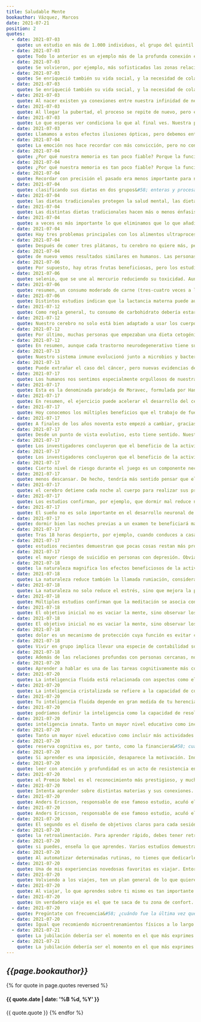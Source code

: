 ```yaml
---
title: Saludable Mente
bookauthor: Vázquez, Marcos
date: 2021-07-21
position: 2
quotes:
  - date: 2021-07-03
    quote: un estudio en más de 1.000 individuos, el grupo del quintil de mayor grasa abdominal tenía el triple de riesgo de desarrollar demencia que el grupo del quintil con menos grasa abdominal.
  - date: 2021-07-03
    quote: Todo lo anterior es un ejemplo más de la profunda conexión entre lo físico y lo mental. No es casualidad que los hábitos que son buenos para tu cuerpo lo sean para tu cerebro. Los comportamientos que reducen tu barriga aumentan tu cerebro.
  - date: 2021-07-03
    quote: Se volvieron, por ejemplo, más sofisticadas las zonas relacionadas con las emociones, que se agrupan bajo el nombre común de sistema límbico o cerebro mamífero.
  - date: 2021-07-03
    quote: Se enriqueció también su vida social, y la necesidad de colaborar con los demás produjo cambios importantes a nivel cerebral. Se volvieron, por ejemplo, más sofisticadas las zonas relacionadas con las emociones, que se agrupan bajo el nombre común de sistema límbico o cerebro mamífero. A medida que el clima
  - date: 2021-07-03
    quote: Se enriqueció también su vida social, y la necesidad de colaborar con los demás produjo cambios importantes a nivel cerebral. Se volvieron, por ejemplo, más sofisticadas las zonas relacionadas con las emociones, que se agrupan bajo el nombre común de sistema límbico o cerebro mamífero.
  - date: 2021-07-03
    quote: Al nacer existen ya conexiones entre nuestra infinidad de neuronas, formadas durante el embarazo. Sin embargo, es tras el parto cuando comienza la gran explosión sináptica. Cada interacción con el entorno genera nuevas conexiones entre neuronas, conectándose unas con otras a un ritmo trepidante. Algunos estudios indican que pueden formarse más de un millón de nuevas conexiones por segundo. Este proceso alcanza su punto álgido alrededor de los 2 años, haciendo que un niño de esta edad tenga el doble de conexiones neuronales que un adulto. Tras esta fase de exuberancia vienen los recortes, y empieza el proceso de poda sináptica. Las conexiones
  - date: 2021-07-03
    quote: Al llegar la pubertad, el proceso se repite de nuevo, pero en zonas distintas del cerebro. La corteza prefrontal, la zona evolutivamente más moderna de nuestra especie, es la última en madurar. En esta región se siguen creando (y después podando) conexiones neuronales pasados los 20 años. Dado que la corteza prefrontal es responsable de regular nuestro comportamiento, no es de extrañar la impulsividad que vemos a esta edad. Podemos votar, conducir y casarnos con cerebros incompletos. Si hiciste cosas de las que te arrepientes durante este tiempo, puedes culpar a tu prematuro cerebro.
  - date: 2021-07-03
    quote: Lo que esperas ver condiciona lo que al final ves. Nuestra percepción de la realidad tiene tanto que ver con la información que tu cerebro recibe del exterior como con la que él mismo genera. Si necesitásemos una representación fidedigna de lo que existe ahí fuera, nos hubiera comido el león mientras seguíamos procesando información. Para tu cerebro, la supervivencia es más importante que la verdad. Analicemos,
  - date: 2021-07-03
    quote: Llamamos a estos efectos ilusiones ópticas, pero debemos entender que toda la visión es en cierta manera una ilusión, cuyo funcionamiento todavía no conocemos con precisión.
  - date: 2021-07-04
    quote: La emoción nos hace recordar con más convicción, pero no con más precisión.
  - date: 2021-07-04
    quote: ¿Por qué nuestra memoria es tan poco fiable? Porque la función más importante de la memoria no es recordar el pasado, sino ayudarnos a tomar mejores decisiones
  - date: 2021-07-04
    quote: ¿Por qué nuestra memoria es tan poco fiable? Porque la función más importante de la memoria no es recordar el pasado, sino ayudarnos a tomar mejores decisiones en el presente.
  - date: 2021-07-04
    quote: Recordar con precisión el pasado era menos importante para nuestra supervivencia que tomar decisiones más acertadas en el presente. Desde este punto de vista, es perfectamente razonable alterar nuestros recuerdos a medida que aprendemos.
  - date: 2021-07-04
    quote: clasificando sus dietas en dos grupos&#58; enteras y procesadas. Se consideraban dietas enteras las ricas en verdura, fruta y pescado, mientras que se clasificaban como procesadas aquellas en las que abundaban los alimentos fritos, los cereales refinados y los productos ultraprocesados. La conclusión fue que los que llevaban una dieta entera tenían la mitad de riesgo de depresión.
  - date: 2021-07-04
    quote: las dietas tradicionales protegen la salud mental, las dietas industriales la amenazan.
  - date: 2021-07-04
    quote: Las distintas dietas tradicionales hacen más o menos énfasis en determinados grupos de alimentos según la disponibilidad en su geografía particular, pero suelen compartir ciertos aspectos básicos&#58; 1. Basadas en alimentos frescos mínimamente procesados. 2. Alto consumo de verdura y, en menor medida, fruta. 3. Ingesta de carnes no procesadas y pescados varias veces a la semana. 4. Ricas en distintos tipos de tubérculos, legumbres y cereales. 5. Presencia de grasas saludables, procedentes principalmente de pescados grasos, frutos secos y aceite de oliva. 6. Consumo diario de bebidas milenarias como té o café. 7. Pocos cereales refinados y mínimos azúcares añadidos. 8. Muy bajo consumo de alimentos ultraprocesados. 9. Formas de cocinado menos agresivas. 10. Uso de multitud de hierbas y especias en la cocina.
  - date: 2021-07-04
    quote: a veces es más importante lo que eliminamos que lo que añadimos. Nassim Taleb denomina a esta idea vía negativa, aplicable a muchos ámbitos de la vida. En el caso de la salud, eliminar los malos hábitos nos puede beneficiar más que incorporar algunos buenos. Dejar el tabaco te ayudará más que empezar a comer arándanos.
  - date: 2021-07-04
    quote: Hay tres problemas principales con los alimentos ultraprocesados&#58; déficit de nutrientes, ingesta de compuestos potencialmente nocivos y, sobre todo, la desregulación del apetito.
  - date: 2021-07-04
    quote: Después de comer tres plátanos, tu cerebro no quiere más, pero podrías ingerir el doble de calorías de alimentos ultraprocesados sin que tu cerebro te diera la señal de parar.
  - date: 2021-07-04
    quote: de nuevo vemos resultados similares en humanos. Las personas obesas sienten más deseo por la comida pero menos placer tras su ingesta. Ante la exposición a alimentos suculentos, muestran más actividad en las zonas ligadas a la recompensa y menos en la corteza prefrontal, encargada del autocontrol. Es decir, tienen una respuesta anticipatoria exagerada porque estos productos han capturado su sistema de recompensa. A esta cualidad se la denomina hiperpalatabilidad, y el resultado final es que los productos hiperpalatables te hacen comer más. Evidentemente no es una casualidad&#58; están diseñados con esa finalidad.
  - date: 2021-07-06
    quote: Por supuesto, hay otras frutas beneficiosas, pero los estudios sobre los arándanos son los más numerosos. Esto les otorga un lugar especial en mi lista de alimentos para potenciar la salud mental. Fuera de temporada son especialmente caros, por lo que recomiendo comprarlos congelados. Añádelos al yogur o a cualquier tipo de batido. Tu cerebro te lo agradecerá.
  - date: 2021-07-06
    quote: selenio, que se une al mercurio reduciendo su toxicidad. Aunque el mercurio supone un problema real, puede mitigarse priorizando pescados con bajos niveles de mercurio, como sardinas, salmón, trucha o merluza. Debe moderarse el consumo de pescados como el atún, especialmente las variantes más grandes, como el atún rojo. Otras opciones, como el bonito del norte, tienen menos mercurio y podrían comerse dos o tres veces a la semana sin problema.
  - date: 2021-07-06
    quote: resumen, un consumo moderado de carne (tres-cuatro veces a la semana) tiene muchas más probabilidades de ayudar a tu cerebro que de dañarlo, y es una forma fácil de incorporar nutrientes relevantes.
  - date: 2021-07-06
    quote: Distintos estudios indican que la lactancia materna puede aumentar la inteligencia, en concreto entre 3 y 5 puntos de cociente intelectual. Un estudio que evaluó el desarrollo del cerebro con técnicas de resonancia magnética funcional encontró mayor materia gris y mielinización en los bebés que habían sido amamantados durante más tiempo, aunque fuera de manera complementaria
  - date: 2021-07-12
    quote: Como regla general, tu consumo de carbohidrato debería estar alineado con tu nivel de actividad física. Cuanto más te muevas, más glucosa captarán tus músculos y menos riesgo tendrás de que el exceso de insulina altere tu función cognitiva.
  - date: 2021-07-12
    quote: Nuestro cerebro no solo está bien adaptado a usar los cuerpos cetónicos como combustible, sino que su uso periódico le beneficia. Investigaciones recientes indican que estos cuerpos cetónicos son mucho más que una fuente de energía alternativa, al ejercer también beneficios directos sobre el cerebro. En este sentido, una publicación en la revista Nature Reviews Neuroscience explica la importancia de activar este interruptor metabólico con cierta frecuencia. Estudios recientes demuestran que los cuerpos cetónicos producen adaptaciones específicas en las redes neuronales del cerebro que mejoran su resistencia al estrés y a la enfermedad.
  - date: 2021-07-12
    quote: Por último, muchas personas que empezaban una dieta cetogénica para perder grasa notaban que sus migrañas se aliviaban. Distintos investigadores decidieron estudiar este fenómeno y los resultados fueron positivos. Actualmente contamos con varios ensayos clínicos que confirman los beneficios de la cetosis para mitigar los ataques de migraña.
  - date: 2021-07-12
    quote: En resumen, aunque cada trastorno neurodegenerativo tiene sus particularidades, muchos comparten causas similares, como dificultad para utilizar glucosa, disfunción mitocondrial, déficit de autofagia e inflamación. Una dieta cetogénica podría prevenir o mitigar estos trastornos, aunque debería ser pautada por un profesional. Los estudios existentes son esperanzadores, pero todavía existen muchas incógnitas en este campo. Si quieres profundizar en los beneficios del ayuno intermitente y la dieta cetogénica, con ejemplos concretos de menús y recetas, echa un vistazo a mi programa «De Cero a Ceto» en <fitnessrevolucionario.com/deceroaceto>.
  - date: 2021-07-13
    quote: Nuestro sistema inmune evolucionó junto a microbios y bacterias, y un entorno estéril no le permite desarrollarse. La exposición a distintos microorganismos representaba el sistema educativo de nuestro sistema inmune. A medida que avanza el desarrollo y la higiene, se elevan también las enfermedades causadas por un mal funcionamiento del sistema inmunitario, como el asma, la rinitis alérgica, los trastornos autoinmunes e incluso el cáncer.
  - date: 2021-07-13
    quote: Puede extrañar el caso del cáncer, pero nuevas evidencias demuestran que, en ciertos casos, el exceso de higiene es un factor adicional en el desarrollo de esta terrible enfermedad. En este sentido, hace poco se ha descubierto que el cáncer infantil más común, la leucemia linfoblástica aguda, se dispara cuando el sistema inmune no ha sido expuesto a suficientes microbios en los primeros años de vida, sumado por supuesto a cierta predisposición genética. Según
  - date: 2021-07-17
    quote: Los humanos nos sentimos especialmente orgullosos de nuestra capacidad de realizar razonamientos abstractos y pensamientos complejos, como los necesarios para jugar al ajedrez. Sin embargo, esta capacidad es fácil de imitar y hace décadas que los ordenadores juegan al ajedrez. De hecho, lo hacen mucho mejor que nosotros. En 1996, el ordenador Deep Blue batió a Garri Kaspárov, el campeón mundial en aquel momento. Sin embargo, la inteligencia artificial tardó mucho más en conseguir que un robot hiciera algo tan sencillo como caminar, y el motivo es que caminar no es nada sencillo en realidad. Como decía Marvin Minsky, uno de los padres de la inteligencia artificial, somos menos conscientes de aquello que nuestra mente hace mejor.
  - date: 2021-07-17
    quote: Esta es la denominada paradoja de Moravec, formulada por Hans Moravec de la siguiente manera&#58; Es relativamente fácil conseguir que los ordenadores muestren capacidades similares a las de un humano adulto en un test de inteligencia o a la hora de jugar a las damas, pero es muy difícil lograr que adquieran las habilidades perceptivas y motoras de un bebé de un año.
  - date: 2021-07-17
    quote: En resumen, el ejercicio puede acelerar el desarrollo del cerebro durante la juventud y prevenir su declive durante la vejez. Y no necesitas hacer esfuerzos sobrehumanos&#58; según varios metanálisis, tres horas de actividad física a la semana son suficiente para revertir buena parte del daño cognitivo infligido por el sedentarismo.
  - date: 2021-07-17
    quote: Hoy conocemos los múltiples beneficios que el trabajo de fuerza aporta al cerebro, y este es otro aspecto donde Ramón y Cajal se adelantó a su tiempo. En una época donde apenas se entendía el concepto de entrenamiento, él se obsesionó por mejorar su fuerza hasta el punto de practicar culturismo. De aquella se consideraba un deporte extraño, e impropio de un científico respetado. Mucho antes de los primeros estudios serios, él ya asumía que un cerebro saludable requería un cuerpo en forma, y se autodefinía de la siguiente manera&#58; Ancho de espaldas, con pectorales monstruosos, mi circunferencia torácica excedía de los 112 centímetros, y al andar mostraba esa inelegancia y contorneo rítmico característico de los forzudos o Hércules de Feria. La ciencia le da hoy la razón.
  - date: 2021-07-17
    quote: A finales de los años noventa esto empezó a cambiar, gracias a los experimentos del doctor Izumi Tabata en su laboratorio de Japón. El equipo del doctor Tabata estudiaba el efecto de intercalar períodos breves de máxima intensidad con períodos también breves de descanso. Sus espectaculares resultados causaron gran revuelo en el mundo del fitness. Al elevar la intensidad, lograban en pocos minutos una mejoría aeróbica y una pérdida de grasa similar a la que ofrecían hasta entonces entrenamientos aeróbicos mucho más largos. Uno
  - date: 2021-07-17
    quote: Desde un punto de vista evolutivo, esto tiene sentido. Nuestro cerebro aprendía casi siempre en movimiento, y los colegios son un invento moderno. Si quieres recordar más, intenta programar tus sesiones de estudio después de entrenar, o intercalar breves bloques de movimiento a lo largo de tu jornada. Otra opción interesante es grabar aquello que quieres aprender y escucharlo mientras paseas.
  - date: 2021-07-17
    quote: Los investigadores concluyeron que el beneficio de la actividad física no depende solo del esfuerzo, sino también del contexto. La misma cantidad de ejercicio en un entorno más rico aumenta la neurogénesis y la reserva cognitiva. Aunque es mucho más complicado realizar
  - date: 2021-07-17
    quote: Los investigadores concluyeron que el beneficio de la actividad física no depende solo del esfuerzo, sino también del contexto. La misma cantidad de ejercicio en un entorno más rico aumenta la neurogénesis y la reserva cognitiva.
  - date: 2021-07-17
    quote: Cierto nivel de riesgo durante el juego es un componente necesario para el desarrollo motor. Más allá del beneficio asociado a la actividad física, la exposición a un riesgo controlado (por ejemplo, escalar un árbol) aumenta la autoconfianza de los más pequeños, elevando su sentimiento de competencia y bienestar psicológico. Por el contrario, aislarlos de cualquier peligro aumenta las fobias y la ansiedad. Una de las misiones principales del cerebro es evaluar y gestionar riesgos. En su ausencia, esa capacidad se atrofia. Conscientes de esto, muchas ciudades están reemplazando las típicas zonas de juego libres de riesgo por espacios en apariencia más peligrosos.
  - date: 2021-07-17
    quote: menos descansar. De hecho, tendría más sentido pensar que el cerebro detiene cada noche al cuerpo para realizar sus propias labores de mantenimiento. Una vez desconectado del mundo exterior, puede concentrar sus recursos en ordenar su interior.
  - date: 2021-07-17
    quote: el cerebro detiene cada noche al cuerpo para realizar sus propias labores de mantenimiento. Una vez desconectado del mundo exterior, puede concentrar sus recursos en ordenar su interior.
  - date: 2021-07-17
    quote: Los estudios confirman, por ejemplo, que dormir mal reduce nuestra capacidad de resistir el deseo de alimentos ultraprocesados. El cerebro delega ahora más decisiones en su lado animal, más preocupado por obtener gratificación en el presente que por las consecuencias futuras de sus acciones.
  - date: 2021-07-17
    quote: El sueño no es solo importante en el desarrollo neuronal de la infancia, sino a lo largo de toda nuestra vida. Distintos estudios confirman que el déficit de sueño perjudica a la memoria más de lo que creemos.
  - date: 2021-07-17
    quote: dormir bien las noches previas a un examen te beneficiará más que estudiar hasta las tantas de la madrugada. Mientras permanecemos despiertos somos bombardeados con infinidad de estímulos diversos, y es precisamente al dormir que nuestro cerebro ordena esta información y consolida recuerdos en la memoria a largo plazo. Por otro lado, durante el sueño se eliminan muchas conexiones sinápticas innecesarias, mejorando su eficiencia. En pocas palabras, dormir nos ayuda a recordar lo importante y a olvidar lo irrelevante.
  - date: 2021-07-17
    quote: Tras 18 horas despierto, por ejemplo, cuando conduces a casa después de una guardia, tu velocidad de reacción y tu capacidad de atención son similares a las de alguien que supera el límite permitido de alcohol (0,5 gramos por litro). La falta de sueño perjudica a tu cerebro tanto como el alcohol. Y al menos los borrachos reaccionan a los estímulos externos, aunque sea despacio, pero la falta de descanso puede derivar en microsueños, donde perdemos la consciencia durante un breve tiempo. A 100 kilómetros por hora puedes recorrer 60 metros en un par de segundos, y si lo haces durmiendo es probable que ese sueño sea eterno.
  - date: 2021-07-17
    quote: estudios recientes demuestran que pocas cosas restan más productividad que dormir mal. Según un informe de la organización RAND, la falta de sueño cuesta a las principales economías mundiales casi un 2 % de su PIB (Producto Interior Bruto). Realizar un trabajo intelectual con déficit de sueño sería el equivalente a intentar cortar un árbol con un hacha oxidada&#58; mucho esfuerzo y poco progreso. En estos casos, dormir un rato es la mejor forma de afilar el hacha mental, cortando así el árbol con más facilidad.
  - date: 2021-07-17
    quote: el mayor riesgo de suicidio en personas con depresión. Obviamente multitud de factores nos pueden llevar a plantear poner fin a nuestra vida, pero la falta de sueño crea una peligrosa combinación&#58; magnifica nuestras emociones negativas y nos hace más impulsivos. Por tanto, aumenta nuestros pensamientos suicidas y reduce nuestra capacidad de luchar contra ellos. En definitiva, una buena noche de sueño puede, literalmente, salvar nuestra vida.
  - date: 2021-07-18
    quote: la naturaleza magnifica los efectos beneficiosos de la actividad física.
  - date: 2021-07-18
    quote: La naturaleza reduce también la llamada rumiación, considerada una forma dañina de autorreflexión. Cuando rumiamos, damos vueltas a los mismos pensamientos negativos que nos impiden estar tranquilos. Es como si nuestro foco de atención se quedara enganchado en un raíl del que no puede salir. Los estímulos de la naturaleza parecen redirigir nuestra atención hacia fuera, lo que nos aparta de ese dañino pensamiento circular y mitiga la ansiedad causada por ese bucle mental.
  - date: 2021-07-18
    quote: La naturaleza no solo reduce el estrés, sino que mejora la productividad y la creatividad. Nuestro entorno de trabajo ancestral era cien por cien natural, y seguimos rindiendo mejor cuando nuestro cerebro reconoce el hábitat a su alrededor. Hoy se conoce esta idea como «teoría de la restauración
  - date: 2021-07-18
    quote: Múltiples estudios confirman que la meditación se asocia con amígdalas más pequeñas e hipocampos más grandes. Practicar meditación aumenta el grosor y la densidad de la materia gris en áreas cerebrales relacionadas con la atención, el aprendizaje, la memoria y la regulación emocional. Varios días de práctica guiada reducen la expresión de genes ligados con inflamación.
  - date: 2021-07-18
    quote: El objetivo inicial no es vaciar la mente, sino observar los pensamientos que surgen y redirigir la atención hacia la respiración. No te frustres por estos pensamientos, son parte del proceso. Tu atención se fortalece cada vez que la rediriges. Meditar es como cualquier otra habilidad&#58; requiere tiempo y práctica para experimentar sus
  - date: 2021-07-18
    quote: El objetivo inicial no es vaciar la mente, sino observar los pensamientos que surgen y redirigir la atención hacia la respiración. No te frustres por estos pensamientos, son parte del proceso. Tu atención se fortalece cada vez que la rediriges. Meditar es como cualquier otra habilidad&#58; requiere tiempo y práctica para experimentar sus beneficios. Pero de la misma forma que no necesitas convertirte en un atleta de élite para transformar tu cuerpo, tampoco necesitas convertirte en un monje budista para transformar tu mente. Y los beneficios aparecen mucho antes de dominar la práctica.
  - date: 2021-07-18
    quote: dolor es un mecanismo de protección cuya función es evitar comportamientos que nos puedan dañar. El dolor que produce la soledad empujaba a nuestros ancestros a buscar la protección del grupo, aumentando así sus probabilidades de supervivencia. Por lo mismo, tanto la soledad como el rechazo social producen efectos similares al dolor crónico, y ambos aumentan el riesgo de depresión.
  - date: 2021-07-18
    quote: Vivir en grupo implica llevar una especie de contabilidad social con todos sus miembros&#58; debemos recordar los favores que debemos o nos deben, los compromisos adquiridos y el grado de fiabilidad de cada miembro. Además necesitamos mantener un mapa mental de la cambiante jerarquía social y entender las relaciones entre los distintos miembros.
  - date: 2021-07-18
    quote: Además de las relaciones profundas con personas cercanas, no subestimes el beneficio de las relaciones superficiales. Varios estudios indican que las breves interacciones sociales que tenemos a lo largo del día también nos benefician, pero solo si las realizamos de manera consciente. Prueba a intercambiar un saludo y una sonrisa con la persona que te sirve el café o con la que limpia tu lugar de trabajo.
  - date: 2021-07-20
    quote: Aprender a hablar es una de las tareas cognitivamente más complejas que enfrentamos en nuestros primeros años de vida, y aprender dos lenguas a la vez potencia la plasticidad cerebral. Varios estudios indican que los niños bilingües tienen una capacidad de atención superior, quizá por la necesidad de seleccionar las palabras y la gramática adecuadas a cada lengua y situación
  - date: 2021-07-20
    quote: La inteligencia fluida está relacionada con aspectos como el razonamiento lógico, la habilidad matemática, la percepción espacial o la fluidez verbal. Tiene un importante componente genético, pero para desarrollarse en todo su potencial debe exponerse a suficientes estímulos en los primeros años de vida.
  - date: 2021-07-20
    quote: La inteligencia cristalizada se refiere a la capacidad de conectar nueva información con el conocimiento previamente adquirido, reconociendo patrones y encontrando analogías.
  - date: 2021-07-20
    quote: Tu inteligencia fluida depende en gran medida de tu herencia genética, pero tú decides las materias en las que concentras esa inteligencia. Puedes desperdiciarla en tareas sin relevancia o usarla para construir tu inteligencia cristalizada. Además, mientras que la inteligencia fluida disminuye con la edad, la cristalizada puede seguir aumentando hasta el final, pero solo si sigues aprendiendo. Las personas mayores son más lentas recordando datos o realizando cálculos matemáticos, pero pueden identificar patrones y realizar conexiones todavía invisibles para alguien joven. Nos volvemos más lentos pero más sabios.
  - date: 2021-07-20
    quote: podríamos definir la inteligencia como la capacidad de resolver problemas, y cuantos más modelos mentales tengas en tu cabeza, más problemas podrás resolver.
  - date: 2021-07-20
    quote: inteligencia innata. Tanto un mayor nivel educativo como incluir más actividades mentalmente estimulantes se asocian con menores tasas de alzhéimer y demencia.
  - date: 2021-07-20
    quote: Tanto un mayor nivel educativo como incluir más actividades mentalmente estimulantes se asocian con menores tasas de alzhéimer y demencia. Un
  - date: 2021-07-20
    quote: reserva cognitiva es, por tanto, como la financiera&#58; cuanto antes empieces a ahorrar, más dinero tendrás cuando llegue una posible emergencia, pero es mejor empezar a ahorrar tarde que no hacerlo nunca.
  - date: 2021-07-20
    quote: Si aprender es una imposición, desaparece la motivación. Independientemente de tu experiencia académica, debes buscar algo que te motive a mejorar y sobre lo que quieras aprender de verdad. Recuerda que el aprendizaje constante eleva tu reserva cognitiva. Además, los conocimientos nuevos se asientan sobre conocimientos previos, de modo que cuanto más sepas, más fácil te resultará seguir aprendiendo.
  - date: 2021-07-20
    quote: leer con atención y profundidad es un acto de resistencia en una sociedad distraída y superficial.
  - date: 2021-07-20
    quote: el Premio Nobel es el reconocimiento más prestigioso, y muchos asumen que es el resultado de una dedicación absoluta a una tarea única. Sin embargo, un estudio que evaluó a cientos de sus ganadores concluyó que un rasgo distintivo de muchos de ellos es que tienen más aficiones e intereses ajenos a su campo que el resto de los científicos. Estudios similares en emprendedores confirman que tienen más éxito aquellos que combinan conocimientos de distintas áreas. Grandes genios de la historia lograron su reconocimiento por cruzar constantemente las fronteras artificiales que imponemos al conocimiento.
  - date: 2021-07-20
    quote: Intenta aprender sobre distintas materias y sus conexiones. Piensa en lo global y en lo particular, en lo práctico y en lo filosófico. En resumen, persigue todo aquello que despierte tu interés y procura aprender un poco de muchas cosas.
  - date: 2021-07-20
    quote: Anders Ericsson, responsable de ese famoso estudio, acuñó el término de «práctica deliberada», que dependía de tres factores que exploraremos a continuación. El primer factor es la motivación. Debes seleccionar algún conocimiento o habilidad que realmente te inspire a mejorar. Si con el tiempo desaparece la motivación
  - date: 2021-07-20
    quote: Anders Ericsson, responsable de ese famoso estudio, acuñó el término de «práctica deliberada», que dependía de tres factores que exploraremos a continuación. El primer factor es la motivación. Debes seleccionar algún conocimiento o habilidad que realmente te inspire a mejorar.
  - date: 2021-07-20
    quote: El segundo es el diseño de objetivos claros para cada sesión de práctica. Además de aclarar lo que pretendes obtener en cada sesión, debes seleccionar la dificultad adecuada.
  - date: 2021-07-20
    quote: la retroalimentación. Para aprender rápido, debes tener retroalimentación rápida. Debe haber una conexión directa entre esfuerzo y resultado. Y tanto si el resultado es bueno como si es malo, aprenderás.
  - date: 2021-07-20
    quote: si puedes, enseña lo que aprendes. Varios estudios demuestran que pensar en cómo podrías enseñar lo que estás aprendiendo te ayuda a recordar más y a prestar atención en tu propio proceso de aprendizaje.
  - date: 2021-07-20
    quote: Al automatizar determinadas rutinas, no tienes que dedicarles preciosos recursos mentales ni involucrar tu fuerza de voluntad. Por desgracia, estos hábitos no son siempre favorables, y es muy difícil cambiarlos una vez instaurados. Además, un exceso de rutina en nuestra vida tiende a generar rigidez mental, sobre todo con la edad.
  - date: 2021-07-20
    quote: Una de mis experiencias novedosas favoritas es viajar. Entornos nuevos fuerzan adaptaciones y conexiones nuevas. Viajar a un país radicalmente distinto hace que todo sea nuevo para tu cerebro&#58; el idioma, las reglas, la cultura... Esto le fuerza a aprender constantemente, multiplicando de este modo las conexiones creadas. Ratones expuestos a entornos nuevos con frecuencia desarrollan muchas más conexiones sinápticas que los que permanecen siempre en la misma jaula. Un entorno novedoso obliga a explorar y a encontrar soluciones a problemas diferentes.
  - date: 2021-07-20
    quote: Volviendo a los viajes, ten un plan general de lo que quieres hacer antes de llegar, pero ajústalo una vez estés en tu destino. Los mejores momentos suelen ser los que nunca planeaste. Asume que habrá cambios e imprevistos. Utilízalos para desarrollar tu capacidad de improvisación y adaptación. En lugar de ver los problemas con frustración, míralos como desafíos para tu cerebro. ¿Dónde está la gracia si todo va según el plan? Para la RAE, una aventura es una «empresa de resultado incierto o que presenta riesgos». Si no hay incertidumbre ni riesgo, no es una aventura.
  - date: 2021-07-20
    quote: Al viajar, lo que aprendes sobre ti mismo es tan importante como lo que aprendes sobre el mundo. Desarrollarás habilidades de planificación, gestión de tus finanzas, independencia, flexibilidad, negociación, improvisación...
  - date: 2021-07-20
    quote: Un verdadero viaje es el que te saca de tu zona de confort. Si no estás ligeramente incómodo, no estás aprendiendo. No hay aventura si no hay cambio, si no hay incomodidad. Son precisamente las incomodidades, los obstáculos y los peligros los que se recuerdan.
  - date: 2021-07-20
    quote: Pregúntate con frecuencia&#58; ¿cuándo fue la última vez que hice algo por primera vez?
  - date: 2021-07-20
    quote: Igual que recomiendo microentrenamientos físicos a lo largo del día, puedes también incluir microentrenamientos mentales en actividades prácticas. Al hacer la compra en el supermercado, intenta recordar el precio de cada producto y calcula la suma antes de pagar. Si pagas en metálico, calcula mentalmente el cambio que te deben entregar (y revisa que es correcto). Cuando viajes, trata de memorizar un mapa y orientarte hasta llegar a un lugar determinado sin recurrir a Google Maps, o intentando hacerlo cada vez menos. Desafíate a recordar los teléfonos de los diez amigos con los que hablas más a menudo. Los desafíos prácticos son los más efectivos.
  - date: 2021-07-21
    quote: La jubilación debería ser el momento en el que más exprimes tu cerebro. A esa edad ya tienes claro con qué disfrutas y en qué quieres mejorar. Es una gran oportunidad, y lo que algunos hacen con ella es simplemente desconectar. Aprovecha el tiempo ocioso para realizar actividad física al aire libre y para ajustar tus ritmos circadianos. Cultiva tu círculo social e intenta aprender algo nuevo cada día. Viaja y exponte
  - date: 2021-07-21
    quote: La jubilación debería ser el momento en el que más exprimes tu cerebro. A esa edad ya tienes claro con qué disfrutas y en qué quieres mejorar. Es una gran oportunidad, y lo que algunos hacen con ella es simplemente desconectar. Aprovecha el tiempo ocioso para realizar actividad física al aire libre y para ajustar tus ritmos circadianos. Cultiva tu círculo social e intenta aprender algo nuevo cada día.
---
```

## *{{page.bookauthor}}*

{% for quote in page.quotes reversed %}
#### {{ quote.date | date: '%B %d, %Y' }}
{{ quote.quote }}
{% endfor %}

